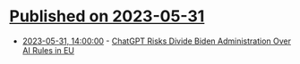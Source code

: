 # [Published on 2023-05-31](index.md)

* [2023-05-31, 14:00:00](https://slashdot.org/story/23/05/31/1136212/chatgpt-risks-divide-biden-administration-over-ai-rules-in-eu?utm_source=rss1.0mainlinkanon&utm_medium=feed) - [ChatGPT Risks Divide Biden Administration Over AI Rules in EU](https://slashdot.org/story/23/05/31/1136212/chatgpt-risks-divide-biden-administration-over-ai-rules-in-eu?utm_source=rss1.0mainlinkanon&utm_medium=feed)
